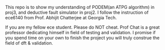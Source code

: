 This repo is to show my understanding of PODEM(an ATPG algorithm) in proj3, and deductive fault simulator in proj2. I follow the instruction of ece6140 from Prof. Abhijit Chatterjee at Georgia Tech.


If you are my fellow ece student. Please do NOT cheat. Prof Chat is a great professor dedicating himself in field of testing and validation. I promise if you spend time on your own to finish the project you will truly construe the field of dft & validation. 
